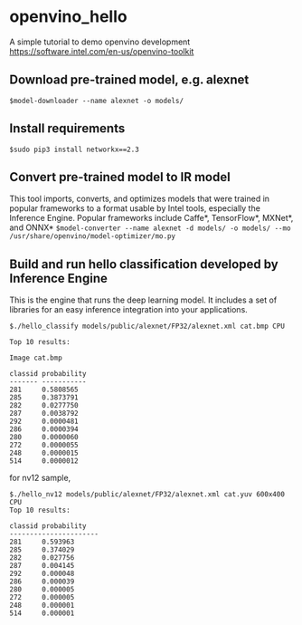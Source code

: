 # openvino_hello
A simple tutorial to demo openvino development https://software.intel.com/en-us/openvino-toolkit

## Download pre-trained model, e.g. alexnet
```$model-downloader --name alexnet -o models/```

## Install requirements
```$sudo pip3 install networkx==2.3```

## Convert pre-trained model to IR model
This tool imports, converts, and optimizes models that were trained in popular frameworks to a format usable by Intel tools, especially the Inference Engine. Popular frameworks include Caffe*, TensorFlow*, MXNet*, and ONNX*
```$model-converter --name alexnet -d models/ -o models/ --mo /usr/share/openvino/model-optimizer/mo.py```

## Build and run hello classification developed by Inference Engine 
This is the engine that runs the deep learning model. It includes a set of libraries for an easy inference integration into your applications.
```$make
$./hello_classify models/public/alexnet/FP32/alexnet.xml cat.bmp CPU

Top 10 results:

Image cat.bmp

classid probability
------- -----------
281     0.5808565
285     0.3873791
282     0.0277750
287     0.0038792
292     0.0000481
286     0.0000394
280     0.0000060
272     0.0000055
248     0.0000015
514     0.0000012
```
for nv12 sample, 
```$make
$./hello_nv12 models/public/alexnet/FP32/alexnet.xml cat.yuv 600x400 CPU
Top 10 results:

classid probability
----------------------
281     0.593963
285     0.374029
282     0.027756
287     0.004145
292     0.000048
286     0.000039
280     0.000005
272     0.000005
248     0.000001
514     0.000001
```
